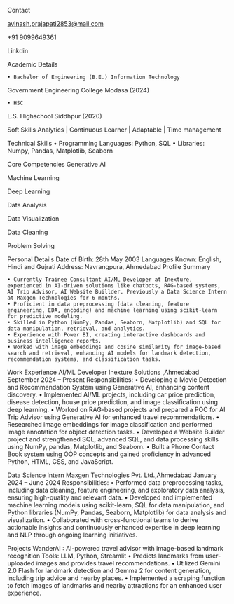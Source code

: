 
Contact

avinash.prajapati2853@mail.com

+91 9099649361

Linkdin

Academic Details

    • Bachelor of Engineering (B.E.) Information Technology
Government Engineering College Modasa
(2024)

    • HSC
L.S. Highschool Siddhpur
(2020)

Soft Skills
Analytics | Continuous Learner | Adaptable | Time management

Technical Skills
    • Programming Languages:
Python, SQL
    • Libraries:
Numpy, Pandas, Matplotlib, Seaborn

Core Competencies
Generative AI

Machine Learning

Deep Learning

Data Analysis

Data Visualization

Data Cleaning

Problem Solving


Personal Details
Date of Birth: 28th May 2003
Languages Known: English, Hindi and Gujrati
Address: Navrangpura, Ahmedabad
Profile Summary


    • Currently Trainee Consultant AI/ML Developer at Inexture, experienced in AI-driven solutions like chatbots, RAG-based systems, AI Trip Advisor, AI Website Buillder. Previously a Data Science Intern at Maxgen Technologies for 6 months.
    • Proficient in data preprocessing (data cleaning, feature engineering, EDA, encoding) and machine learning using scikit-learn for predictive modeling.
    • Skilled in Python (NumPy, Pandas, Seaborn, Matplotlib) and SQL for data manipulation, retrieval, and analytics.
    • Experience with Power BI, creating interactive dashboards and business intelligence reports.
    • Worked with image embeddings and cosine similarity for image-based search and retrieval, enhancing AI models for landmark detection, recommendation systems, and classification tasks.

Work Experience
AI/ML Developer
Inexture Solutions ,Ahmedabad                                                  September 2024 –  Present
Responsibilities:
    • Developing a Movie Detection and Recommendation System using Generative AI, enhancing content discovery.
    • Implemented AI/ML projects, including car price prediction, disease detection, house price prediction, and image classification using deep learning.
    • Worked on RAG-based projects and prepared a POC for AI Trip Advisor using Generative AI for enhanced travel recommendations.
    • Researched image embeddings for image classification and performed image annotation for object detection tasks.
    • Developed a Website Builder project and strengthened SQL, advanced SQL, and data processing skills using NumPy, pandas, Matplotlib, and Seaborn.
    • Built a Phone Contact Book system using OOP concepts and gained proficiency in advanced Python, HTML, CSS, and JavaScript.

Data Science Intern
Maxgen Technologies Pvt. Ltd.,Ahmedabad                              January 2024 –  June 2024
Responsibilities:
    • Performed data preprocessing tasks, including data cleaning, feature engineering, and exploratory data analysis, ensuring high-quality and relevant data.
    • Developed and implemented machine learning models using scikit-learn, SQL for data manipulation, and Python libraries (NumPy, Pandas, Seaborn, Matplotlib) for data analysis and visualization.
    • Collaborated with cross-functional teams to derive actionable insights and continuously enhanced expertise in deep learning and NLP through ongoing learning initiatives.

Projects
WanderAI  : AI-powered travel advisor with image-based landmark recognition
Tools: LLM, Python, Streamlit
    • Predicts landmarks from user-uploaded images and provides travel recommendations.
    • Utilized Gemini 2.0 Flash for landmark detection and Gemma 2 for content generation, including trip advice and nearby places.
    • Implemented a scraping function to fetch images of landmarks and nearby attractions for an enhanced user experience.





